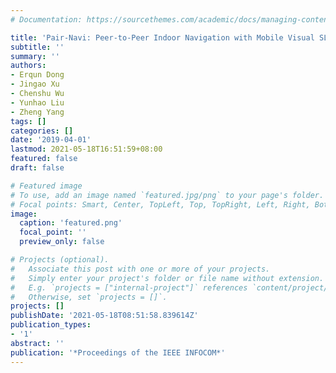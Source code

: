 ```yaml
---
# Documentation: https://sourcethemes.com/academic/docs/managing-content/

title: 'Pair-Navi: Peer-to-Peer Indoor Navigation with Mobile Visual SLAM'
subtitle: ''
summary: ''
authors:
- Erqun Dong
- Jingao Xu
- Chenshu Wu
- Yunhao Liu
- Zheng Yang
tags: []
categories: []
date: '2019-04-01'
lastmod: 2021-05-18T16:51:59+08:00
featured: false
draft: false

# Featured image
# To use, add an image named `featured.jpg/png` to your page's folder.
# Focal points: Smart, Center, TopLeft, Top, TopRight, Left, Right, BottomLeft, Bottom, BottomRight.
image:
  caption: 'featured.png'
  focal_point: ''
  preview_only: false

# Projects (optional).
#   Associate this post with one or more of your projects.
#   Simply enter your project's folder or file name without extension.
#   E.g. `projects = ["internal-project"]` references `content/project/deep-learning/index.md`.
#   Otherwise, set `projects = []`.
projects: []
publishDate: '2021-05-18T08:51:58.839614Z'
publication_types:
- '1'
abstract: ''
publication: '*Proceedings of the IEEE INFOCOM*'
---
```

